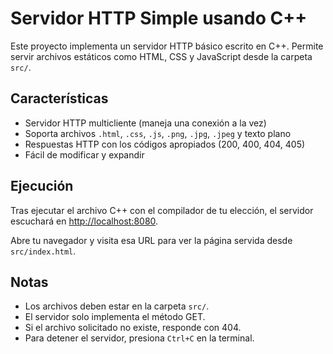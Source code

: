 # Servidor HTTP Simple usando C++

Este proyecto implementa un servidor HTTP básico escrito en C++. Permite servir archivos estáticos como HTML, CSS y JavaScript desde la carpeta `src/`.

## Características

- Servidor HTTP multicliente (maneja una conexión a la vez)
- Soporta archivos `.html`, `.css`, `.js`, `.png`, `.jpg`, `.jpeg` y texto plano
- Respuestas HTTP con los códigos apropiados (200, 400, 404, 405)
- Fácil de modificar y expandir

## Ejecución

Tras ejecutar el archivo C++ con el compilador de tu elección, el servidor escuchará en [http://localhost:8080](http://localhost:8080).

Abre tu navegador y visita esa URL para ver la página servida desde `src/index.html`.

## Notas

- Los archivos deben estar en la carpeta `src/`.
- El servidor solo implementa el método GET.
- Si el archivo solicitado no existe, responde con 404.
- Para detener el servidor, presiona `Ctrl+C` en la terminal.
